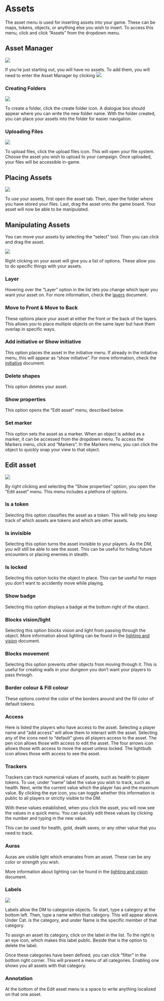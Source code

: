 # Assets

The asset menu is used for inserting assets into your game. 
These can be maps, tokens, objects, or anything else you wish to insert. 
To access this menu, click <font-awesome :icon="['far', 'compass']"/> and click “Assets” from the dropdown menu.

## Asset Manager

![](./asset-manager.png)

If you’re just starting out, you will have no assets. 
To add them, you will need to enter the Asset Manager by clicking ![](./assets-link.png).

### Creating Folders

![](./asset-manager-create-folder.png)

To create a folder, click the create folder icon.
A dialogue box should appear where you can write the new folder name.
With the folder created, you can place your assets into the folder for easier navigation.

### Uploading Files

![](./asset-manager-upload-files.png)

To upload files, click the upload files icon.
This will open your file system.
Choose the asset you wish to upload to your campaign.
Once uploaded, your files will be accessible in-game. 

## Placing Assets

![](./asset-example.gif)

To use your assets, first open the asset tab. 
Then, open the folder where you have stored your files.
Last, drag the asset onto the game board. 
Your asset will now be able to be manipulated.

## Manipulating Assets

You can move your assets by selecting the “select” tool.
Then you can click and drag the asset.

![](./asset-list.png)

Right clicking on your asset will give you a list of options.
These allow you to do specific things with your assets.

### Layer

Hovering over the “Layer” option in the list lets you change which layer you want your asset on.
For more information, check the [layers](/docs/dm/layers.md) document.

### Move to Front & Move to Back

These options place your asset at either the front or the back of the layers.
This allows you to place multiple objects on the same layer but have them overlap in specific ways.

### Add initiative or Show initiative

This option places the asset in the initiative menu.
If already in the initiative menu, this will appear as “show initiative”.
For more information, check the [initiative](/docs/tools/intiative.md) document.

### Delete shapes

This option deletes your asset.

### Show properties

This option opens the “Edit asset” menu, described below.

### Set marker

This option sets the asset as a marker.
When an object is added as a marker, it can be accessed from the dropdown menu.
To access the Markers menu, click <font-awesome :icon="['far', 'compass']"/> and “Markers”.
In the Markers menu, you can click the object to quickly snap your view to that object.

## Edit asset

![](/docs/dm/edit-asset.png)

By right clicking and selecting the “Show properties” option, you open the “Edit asset” menu.
This menu includes a plethora of options.

### Is a token

Selecting this option classifies the asset as a token. 
This will help you keep track of which assets are tokens and which are other assets.

### Is invisible

Selecting this option turns the asset invisible to your players.
As the DM, you will still be able to see the asset.
This can be useful for hiding future encounters or placing enemies in stealth. 

### Is locked

Selecting this option locks the object in place.
This can be useful for maps you don’t want to accidently move while playing.

### Show badge

Selecting this option displays a badge at the bottom right of the object.

### Blocks vision/light

Selecting this option blocks vision and light from passing through the object.
More information about lighting can be found in the [lighting and vision](/docs/dm/light-shadows.md) document.

### Blocks movement

Selecting this option prevents other objects from moving through it.
This is useful for creating walls in your dungeon you don’t want your players to pass through.

### Border colour & Fill colour

These options control the color of the borders around and the fill color of default tokens. 

### Access

Here is listed the players who have access to the asset.
Selecting a player name and “add access” will allow them to interact with the asset.
Selecting any of the icons next to “default” gives all players access to the asset.
The pen icon allows those with access to edit the asset.
The four arrows icon allows those with access to move the asset unless locked.
The lightbulb icon allows those with access to see the asset. 

### Trackers

Trackers can track numerical values of assets, such as health to player tokens.
To use, under “name” label the value you wish to track, such as health.
Next, write the current value which the player has and the maximum value.
By clicking the eye icon, you can toggle whether this information is public to all players or strictly visible to the DM.

With these values established, when you click the asset, you will now see the values in a quick menu.
You can quickly edit these values by clicking the number and typing in the new value.

This can be used for health, gold, death saves, or any other value that you need to track. 

### Auras

Auras are visible light which emanates from an asset.
These can be any color or strength you wish.

More information about lighting can be found in the [lighting and vision](/docs/dm/light-shadows.md) document.

### Labels

![](/docs/dm/label-manager.png)

Labels allow the DM to categorize objects.
To start, type a category at the bottom left.
Then, type a name within that category.
This will appear above.
Under Cat. is the category, and under Name is the specific member of that category.

To assign an asset its category, click on the label in the list.
To the right is an eye icon, which makes this label public.
Beside that is the option to delete the label.

Once these categories have been defined, you can click “filter” in the bottom right corner.
This will present a menu of all categories.
Enabling one shows you all assets with that category.

### Annotation

At the bottom of the Edit asset menu is a space to write anything localized on that one asset.
